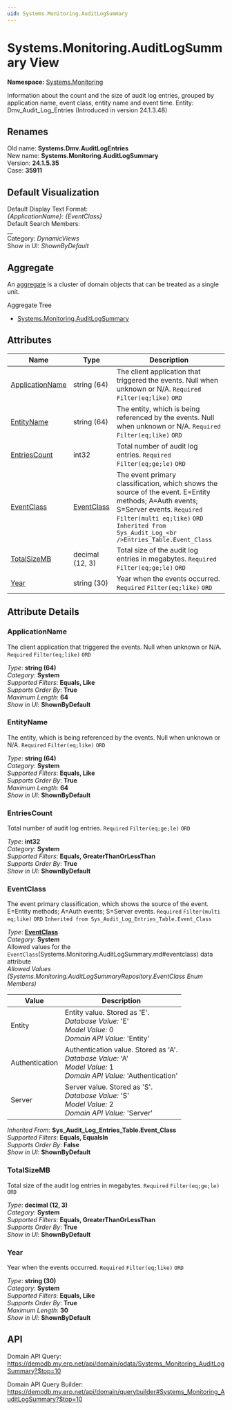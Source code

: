 ```yaml
---
uid: Systems.Monitoring.AuditLogSummary
---
```

# Systems.Monitoring.AuditLogSummary View

**Namespace:** [Systems.Monitoring](Systems.Monitoring.md)  

Information about the count and the size of audit log entries, grouped by application name, event class, entity name and event time. Entity: Dmv_Audit_Log_Entries (Introduced in version 24.1.3.48)

## Renames

Old name: **Systems.Dmv.AuditLogEntries**  
New name: **Systems.Monitoring.AuditLogSummary**  
Version: **24.1.5.35**  
Case: **35911**  



## Default Visualization
Default Display Text Format:  
_{ApplicationName}: {EventClass}_  
Default Search Members:  
__  
Category:  _DynamicViews_  
Show in UI:  _ShownByDefault_  

## Aggregate
An [aggregate](https://docs.erp.net/tech/advanced/concepts/aggregates.html) is a cluster of domain objects that can be treated as a single unit.  

Aggregate Tree  
* [Systems.Monitoring.AuditLogSummary](Systems.Monitoring.AuditLogSummary.md)  

## Attributes

| Name | Type | Description |
| ---- | ---- | --- |
| [ApplicationName](Systems.Monitoring.AuditLogSummary.md#applicationname) | string (64) | The client application that triggered the events. Null when unknown or N/A. `Required` `Filter(eq;like)` `ORD` 
| [EntityName](Systems.Monitoring.AuditLogSummary.md#entityname) | string (64) | The entity, which is being referenced by the events. Null when unknown or N/A. `Required` `Filter(eq;like)` `ORD` 
| [EntriesCount](Systems.Monitoring.AuditLogSummary.md#entriescount) | int32 | Total number of audit log entries. `Required` `Filter(eq;ge;le)` `ORD` 
| [EventClass](Systems.Monitoring.AuditLogSummary.md#eventclass) | [EventClass](Systems.Monitoring.AuditLogSummary.md#eventclass) | The event primary classification, which shows the source of the event. E=Entity methods; A=Auth events; S=Server events. `Required` `Filter(multi eq;like)` `ORD` `Inherited from Sys_Audit_Log_<br />Entries_Table.Event_Class` 
| [TotalSizeMB](Systems.Monitoring.AuditLogSummary.md#totalsizemb) | decimal (12, 3) | Total size of the audit log entries in megabytes. `Required` `Filter(eq;ge;le)` `ORD` 
| [Year](Systems.Monitoring.AuditLogSummary.md#year) | string (30) | Year when the events occurred. `Required` `Filter(eq;like)` `ORD` 


## Attribute Details

### ApplicationName

The client application that triggered the events. Null when unknown or N/A. `Required` `Filter(eq;like)` `ORD`

_Type_: **string (64)**  
_Category_: **System**  
_Supported Filters_: **Equals, Like**  
_Supports Order By_: **True**  
_Maximum Length_: **64**  
_Show in UI_: **ShownByDefault**  

### EntityName

The entity, which is being referenced by the events. Null when unknown or N/A. `Required` `Filter(eq;like)` `ORD`

_Type_: **string (64)**  
_Category_: **System**  
_Supported Filters_: **Equals, Like**  
_Supports Order By_: **True**  
_Maximum Length_: **64**  
_Show in UI_: **ShownByDefault**  

### EntriesCount

Total number of audit log entries. `Required` `Filter(eq;ge;le)` `ORD`

_Type_: **int32**  
_Category_: **System**  
_Supported Filters_: **Equals, GreaterThanOrLessThan**  
_Supports Order By_: **True**  
_Show in UI_: **ShownByDefault**  

### EventClass

The event primary classification, which shows the source of the event. E=Entity methods; A=Auth events; S=Server events. `Required` `Filter(multi eq;like)` `ORD` `Inherited from Sys_Audit_Log_Entries_Table.Event_Class`

_Type_: **[EventClass](Systems.Monitoring.AuditLogSummary.md#eventclass)**  
_Category_: **System**  
Allowed values for the `EventClass`(Systems.Monitoring.AuditLogSummary.md#eventclass) data attribute  
_Allowed Values (Systems.Monitoring.AuditLogSummaryRepository.EventClass Enum Members)_  

| Value | Description |
| ---- | --- |
| Entity | Entity value. Stored as 'E'. <br /> _Database Value:_ 'E' <br /> _Model Value:_ 0 <br /> _Domain API Value:_ 'Entity' |
| Authentication | Authentication value. Stored as 'A'. <br /> _Database Value:_ 'A' <br /> _Model Value:_ 1 <br /> _Domain API Value:_ 'Authentication' |
| Server | Server value. Stored as 'S'. <br /> _Database Value:_ 'S' <br /> _Model Value:_ 2 <br /> _Domain API Value:_ 'Server' |

_Inherited From_: **Sys_Audit_Log_Entries_Table.Event_Class**  
_Supported Filters_: **Equals, EqualsIn**  
_Supports Order By_: **False**  
_Show in UI_: **ShownByDefault**  

### TotalSizeMB

Total size of the audit log entries in megabytes. `Required` `Filter(eq;ge;le)` `ORD`

_Type_: **decimal (12, 3)**  
_Category_: **System**  
_Supported Filters_: **Equals, GreaterThanOrLessThan**  
_Supports Order By_: **True**  
_Show in UI_: **ShownByDefault**  

### Year

Year when the events occurred. `Required` `Filter(eq;like)` `ORD`

_Type_: **string (30)**  
_Category_: **System**  
_Supported Filters_: **Equals, Like**  
_Supports Order By_: **True**  
_Maximum Length_: **30**  
_Show in UI_: **ShownByDefault**  


## API

Domain API Query:
<https://demodb.my.erp.net/api/domain/odata/Systems_Monitoring_AuditLogSummary?$top=10>

Domain API Query Builder:
<https://demodb.my.erp.net/api/domain/querybuilder#Systems_Monitoring_AuditLogSummary?$top=10>

